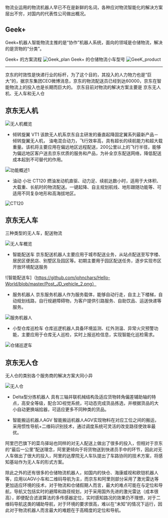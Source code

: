 物流业运用的物流机器人早已不在是新鲜的名词，各种应对物流智能化的解决方案层出不穷，对国内的代表性公司做出概况。


## Geek+

Geek+机器人智能物流主推的是“协作”机器人系统，面向的领域是仓储物流，解决的是货物的“分类”。

Geek+ 的方案流程
![Geek_plan](https://github.com/johnchars/Hello-World/blob/master/Post_Geek%2B_core.png)
Geek+ 的仓储物流小车型号
![GeeK_product](https://github.com/johnchars/Hello-World/blob/master/Post_Geek%2B.png)

---
京东的时效性是快递行业的标杆，为了这个目的，其投入的人力物力也是“巨大”的，据京东集团CEO微博消息，京东的物流配送员已经到达60000，京东在智能物流上的投入也是长期而巨大的。
京东目前对物流的解决方案主要是
京东无人机、无人车和无人仓

京东无人机
---

![无人机概览](https://github.com/johnchars/Hello-World/blob/master/JD_airport_auto.png)

- 倾转旋翼 VT1
该款无人机系京东自主研发的垂直起降固定翼系列最新产品－倾转旋翼无人机， 油电混合动力，飞行效率高，具有超长的续航能力和超大载重量。该机将主要应用在偏远地区远程配送，200公里以上的飞行半径，能够为偏远地区客户送去京东优质的服务和产品，为补全京东配送网络，降低配送成本起到不可替代的作用。

![功能概述1](https://github.com/johnchars/Hello-World/blob/master/Post_JD_airport.png)
- 油动 小壮 CT120
燃油发动机直驱、动力足、续航达数小时，适用于大体积、大载重、长航时的物流配送。一键起降、自主规划航线、地形跟随功能等、可适用不同复杂地形和高海拔地区。

![CT120](https://github.com/johnchars/Hello-World/blob/master/CT120.png)


京东无人车
---
三种类型的无人车，配送物流

![无人车概览](https://github.com/johnchars/Hello-World/blob/master/Post_JD_vehicle.png)

- 智能配送车
京东配送机器人主要应用于城市配送业务，从站点配送至写字楼、居民区便民店、别墅区及园区等。初期主要用于园区配送任务，逐步实现市区开放环境配送服务

![智能配送车]（https://github.com/johnchars/Hello-World/blob/master/Post_JD_vehicle_2.png）

- 服务机器人
京东服务机器人作为服务载体，能够自动行走，自主上下楼梯，自动规划线路，自行规避障碍物，为客户提供引路服务、自助饮品、运送快递等服务。

![服务机器人](https://github.com/johnchars/Hello-World/blob/master/Post_JD_vehicle_3.png)
- 小型仓库巡检车
仓库巡逻机器人具备环境监测、红外测温、异常火灾预警功能，主要应用于仓库无人巡检，实时上报巡检信息，实现智能化巡检需求。

![仓储巡逻车](https://github.com/johnchars/Hello-World/blob/master/Post_JD_vehicle_4.png)

京东无人仓
---
无人仓的类别各个服务商的解决方案大同小异

![无人仓](https://github.com/johnchars/Hello-World/blob/master/Post_%E4%BB%93%E5%BA%93%E6%9C%BA%E5%99%A8%E4%BA%BA.png)

- Delta型分拣机器人
具有三轴并联机械结构及适应货物转角偏差辅助轴的特点，高安全等级，配合3D视觉系统，可动态完成货品拣选，并根据货品的大小自动更换端拾器，可适应更多不同种类的货品。

- 智能搬运机器人AGV
智能搬运机器人AGV实现物料在对应工位之间的搬运，采用惯性导航+二维码识别技术，通过调度系统可灵活的改变路径使效率最优。

阿里巴巴旗下的菜鸟驿站也同样的对无人配送上做出了很多的投入，但相对于京东的“最后一公里”配送理念，阿里更倾向于将货物送到快递员手中的环节，因此对无人车做出了很大的投入，阿里的达摩院无人车队提出了车路协同的技术方案，将感知基站作为无人车的形式方案。

除此之外的还有很多的仓储物流机器人，如国内的快仓、海康威视和欧铠机器人等，应用以AGV小车和二维码导航为主，而京东和阿里则部分采用了激光雷达等更加适应环境的技术，对于物流和仓储假期人而言，最大的难点可能在与定位和导航，导航又包括实时的避障和路径规划，对于采用国外先进的激光雷达（成本很高），即便配合滤波算法的多传感器定位，实时感知路况的效果仍不理想，对于二维码导航这类的辅助导航，对于环境的要求很高，难以在“未知”的情况下运行，因此对于物流机器人而言最大的难题在于高精度的定位和导航。
